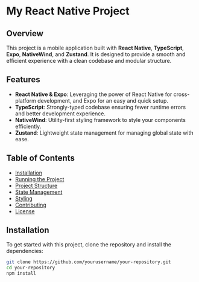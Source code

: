 # My React Native Project

## Overview

This project is a mobile application built with **React Native**, **TypeScript**, **Expo**, **NativeWind**, and **Zustand**. It is designed to provide a smooth and efficient experience with a clean codebase and modular structure.

## Features

- **React Native & Expo**: Leveraging the power of React Native for cross-platform development, and Expo for an easy and quick setup.
- **TypeScript**: Strongly-typed codebase ensuring fewer runtime errors and better development experience.
- **NativeWind**: Utility-first styling framework to style your components efficiently.
- **Zustand**: Lightweight state management for managing global state with ease.

## Table of Contents

- [Installation](#installation)
- [Running the Project](#running-the-project)
- [Project Structure](#project-structure)
- [State Management](#state-management)
- [Styling](#styling)
- [Contributing](#contributing)
- [License](#license)

## Installation

To get started with this project, clone the repository and install the dependencies:

```bash
git clone https://github.com/yourusername/your-repository.git
cd your-repository
npm install
```

